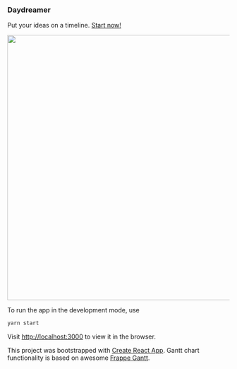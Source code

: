 ### Daydreamer
Put your ideas on a timeline. [Start now!](https://daydreamer-demo.herokuapp.com)

<p align="center">
    <a href="https://daydreamer-demo.herokuapp.com">
        <img src="https://i.ibb.co/4JfBZGv/daydreamer-v03.png" width="600"/>
    </a>
</p>

To run the app in the development mode, use
```bash
yarn start
```
Visit [http://localhost:3000](http://localhost:3000) to view it in the browser.


This project was bootstrapped with [Create React App](https://github.com/facebook/create-react-app).
Gantt chart functionality is based on awesome [Frappe Gantt](https://github.com/frappe/gantt).
